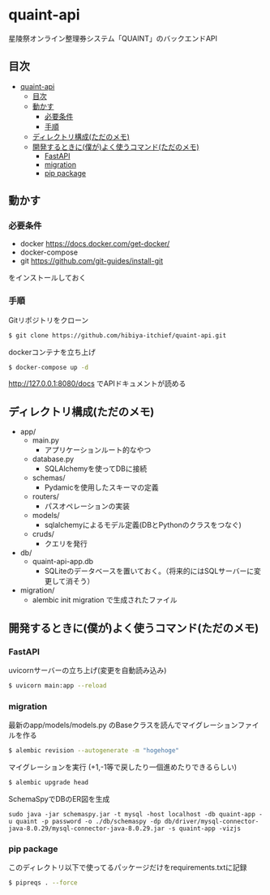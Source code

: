 # quaint-api
星陵祭オンライン整理券システム「QUAINT」のバックエンドAPI
## 目次
- [quaint-api](#quaint-api)
  - [目次](#目次)
  - [動かす](#動かす)
    - [必要条件](#必要条件)
    - [手順](#手順)
  - [ディレクトリ構成(ただのメモ)](#ディレクトリ構成ただのメモ)
  - [開発するときに(僕が)よく使うコマンド(ただのメモ)](#開発するときに僕がよく使うコマンドただのメモ)
    - [FastAPI](#fastapi)
    - [migration](#migration)
    - [pip package](#pip-package)

## 動かす
### 必要条件
- docker https://docs.docker.com/get-docker/
- docker-compose
- git https://github.com/git-guides/install-git

をインストールしておく

### 手順
Gitリポジトリをクローン
```sh
$ git clone https://github.com/hibiya-itchief/quaint-api.git
```
dockerコンテナを立ち上げ
```sh
$ docker-compose up -d
```

http://127.0.0.1:8080/docs でAPIドキュメントが読める

## ディレクトリ構成(ただのメモ)
- app/
  - main.py
    - アプリケーションルート的なやつ
  - database.py
    - SQLAlchemyを使ってDBに接続
  - schemas/
    - Pydamicを使用したスキーマの定義
  - routers/
    - パスオペレーションの実装
  - models/
    - sqlalchemyによるモデル定義(DBとPythonのクラスをつなぐ)
  - cruds/
    - クエリを発行
- db/
  - quaint-api-app.db
    - SQLiteのデータベースを置いておく。（将来的にはSQLサーバーに変更して消そう）
- migration/
  - alembic init migration で生成されたファイル

## 開発するときに(僕が)よく使うコマンド(ただのメモ)
### FastAPI
uvicornサーバーの立ち上げ(変更を自動読み込み)
```sh
$ uvicorn main:app --reload
```
### migration
最新のapp/models/models.py のBaseクラスを読んでマイグレーションファイルを作る
```sh
$ alembic revision --autogenerate -m "hogehoge"
```
マイグレーションを実行 (+1,-1等で戻したり一個進めたりできるらしい)
```sh
$ alembic upgrade head
```
SchemaSpyでDBのER図を生成
```
sudo java -jar schemaspy.jar -t mysql -host localhost -db quaint-app -u quaint -p password -o ./db/schemaspy -dp db/driver/mysql-connector-java-8.0.29/mysql-connector-java-8.0.29.jar -s quaint-app -vizjs
```
### pip package
このディレクトリ以下で使ってるパッケージだけをrequirements.txtに記録
```sh
$ pipreqs . --force
```